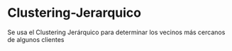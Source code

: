 # Clustering-Jerarquico
Se usa el Clustering Jerárquico para determinar los vecinos más cercanos de algunos clientes 
